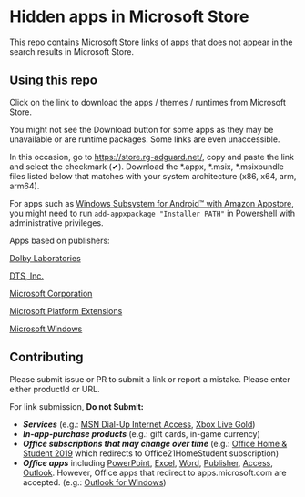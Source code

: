 # Hidden apps in Microsoft Store
This repo contains Microsoft Store links of apps that does not appear in the search results in Microsoft Store.
## Using this repo
Click on the link to download the apps / themes / runtimes from Microsoft Store. 

You might not see the Download button for some apps as they may be unavailable or are runtime packages. Some links are even unaccessible.

In this occasion, go to https://store.rg-adguard.net/, copy and paste the link and select the checkmark (✔). Download the *.appx, *.msix, *.msixbundle files listed below that matches with your system architecture (x86, x64, arm, arm64).

For apps such as [Windows Subsystem for Android™ with Amazon Appstore](https://www.microsoft.com/store/productId/9P3395VX91NR), you might need to run `add-appxpackage "Installer PATH"` in Powershell with administrative privileges.

Apps based on publishers:

[Dolby Laboratories](Publishers\Dolby_Laboratories.md)

[DTS, Inc.](Publishers\DTS,_Inc..md)

[Microsoft Corporation](Publishers\Microsoft_Corporation.md)

[Microsoft Platform Extensions](Publishers\Microsoft_Platform_Extensions.md)

[Microsoft Windows](Publishers\Microsoft_Windows.md)

## Contributing
Please submit issue or PR to submit a link or report a mistake.
Please enter either productId or URL.

For link submission, **Do not Submit:**
- ***Services*** (e.g.: [MSN Dial-Up Internet Access](https://www.microsoft.com/en-us/p/msn-premium/CFQ7TTC0KGVG), [Xbox Live Gold](https://www.microsoft.com/store/apps/CFQ7TTC0K5DJ
))
- ***In-app-purchase products*** (e.g.: gift cards, in-game currency)
- ***Office subscriptions that may change over time*** (e.g.: [Office Home & Student 2019](https://www.microsoft.com/store/apps/CFQ7TTC0K7C8) which redirects to Office21HomeStudent subscription)
- ***Office apps*** including [PowerPoint](https://www.microsoft.com/store/productId/CFQ7TTC0K7C6), [Excel](https://www.microsoft.com/store/productId/CFQ7TTC0K7DX), [Word](https://www.microsoft.com/store/productId/CFQ7TTC0K7C7), [Publisher](https://www.microsoft.com/store/productId/CFQ7TTC0HLKN), [Access](https://www.microsoft.com/store/productId/CFQ7TTC0HHMX), [Outlook](https://www.microsoft.com/store/productId/CFQ7TTC0HLKQ). However, Office apps that redirect to apps.microsoft.com are accepted. (e.g.: [Outlook for Windows](https://www.microsoft.com/store/productId/9NRX63209R7B))
